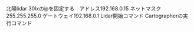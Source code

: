 北陽lidar 30lxのipを固定する　アドレス192.168.0.15 ネットマスク255.255.255.0 ゲートウェイ192.168.0.1
Lidar開始コマンド
Cartographerの実行コマンド
